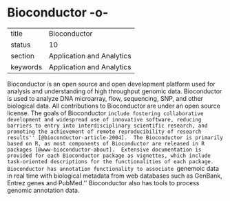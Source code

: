 # Bioconductor -o-


|          |                           |
| -------- | ------------------------- |
| title    | Bioconductor              | 
| status   | 10                        |
| section  | Application and Analytics |
| keywords | Application and Analytics |



Bioconductor is an open source and open development platform used for
analysis and understanding of high throughput genomic
data. Bioconductor is used to analyze DNA microarray, flow,
sequencing, SNP, and other biological data. All contributions to
Bioconductor are under an open source license. The goals of
Bioconductor ``include fostering collaborative development and
widespread use of innovative software, reducing barriers to entry into
interdisciplinary scientific research, and promoting the achievement
of remote reproducibility of research
results'' [@bioconductor-article-2004].  The Bioconductor is
primarily based on R, as most components of Bioconductor are released
in R packages [@www-bioconductor-about].  Extensive documentation
is provided for each Bioconductor package as vignettes, which include
task-oriented descriptions for the functionalities of each
package. Bioconductor has annotation functionality to associate
``genemoic data in real time with biological metadata from web
databases such as GenBank, Entrez genes and PubMed.''  Bioconductor
also has tools to process genomic annotation data.



